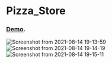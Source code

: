 # Pizza_Store

### [Demo](https://pizza-store-ten.vercel.app/).

![Screenshot from 2021-08-14 19-13-59](https://user-images.githubusercontent.com/71354731/129461384-ad532d6e-4c91-4b7a-9e2c-a0644ec130b7.png)
![Screenshot from 2021-08-14 19-14-19](https://user-images.githubusercontent.com/71354731/129461385-001a429f-7753-4831-98ce-2f23b916ba80.png)
![Screenshot from 2021-08-14 19-15-11](https://user-images.githubusercontent.com/71354731/129461389-ccdb2d38-d236-4197-b621-2c87ad466bbd.png)
